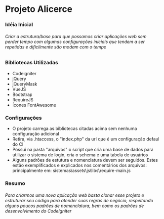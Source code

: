 # Projeto Alicerce

### Idéia Inicial
###### Criar a estrutura/base para que possamos criar aplicações web sem perder tempo com algumas configurações iniciais que tendem a ser repetidas e dificilmente são modam com o tempo

### Bibliotecas Utilizadas
* Codeigniter
* jQuery
* jQueryMask
* VueJS 
* Bootstrap
* RequireJS
* Ícones FontAwesome

### Configurações
* O projeto carrega as bibliotecas citadas acima sem nenhuma configuração adicional
* Retira, via .htaccess, o "index.php" da url que é um configuração defaul do CI
* Possui na pasta "arquivos" o script que cria uma base de dados para utilizar o sistema de login, cria o schema e uma tabela de usuários
* Alguns padrões de estutura e nomenclatura devem ser seguidos. Estes estão exemplificados e explicados nos comentários dos arquivos:
  principalmente em: sistemas\assets\js\libs\require-main.js 
  
### Resumo
###### Para criarmos uma nova aplicação web basta clonar esse projeto e estruturar seu código para atender suas regras de negócio, respeitando alguns poucos padrões de nomenclatura, bem como os padrões de desenvolvimento do CodeIgniter  